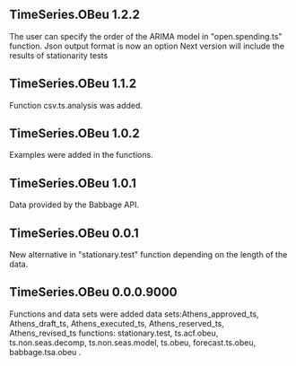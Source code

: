 TimeSeries.OBeu 1.2.2
---------------------

The user can specify the order of the ARIMA model in "open.spending.ts"
function. Json output format is now an option Next version will include
the results of stationarity tests

TimeSeries.OBeu 1.1.2
---------------------

Function csv.ts.analysis was added.

TimeSeries.OBeu 1.0.2
---------------------

Examples were added in the functions.

TimeSeries.OBeu 1.0.1
---------------------

Data provided by the Babbage API.

TimeSeries.OBeu 0.0.1
---------------------

New alternative in "stationary.test" function depending on the length of
the data.

TimeSeries.OBeu 0.0.0.9000
--------------------------

Functions and data sets were added data sets:Athens\_approved\_ts,
Athens\_draft\_ts, Athens\_executed\_ts, Athens\_reserved\_ts,
Athens\_revised\_ts functions: stationary.test, ts.acf.obeu,
ts.non.seas.decomp, ts.non.seas.model, ts.obeu, forecast.ts.obeu,
babbage.tsa.obeu .
